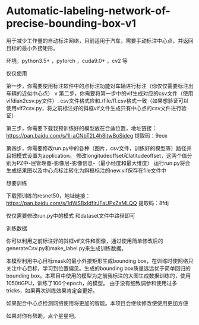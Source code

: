 # Automatic-labeling-network-of-precise-bounding-box-v1


用于减少工作量的自动标注网络，目前适用于汽车，需要手动标注中心点，并返回目标的最小外接矩形。

环境，python3.5+ ，pytorch ，cuda9.0+ ，cv2 等


仅仅使用

第一步，你需要使用标注软件中的点标注功能对车辆进行标注（你仅仅需要标注出车辆的近似中心点）
v
第二步，你需要将第一步中的vif生成对应的csv文件（使用vifdian2csv.py文件）. csv文件格式应和./file/ff.csv格式一致（如果想验证可以使用vif2csv.py，将之前标注好的斜框vif文件生成只有中心点的csv文件进行验证）

第三步，你需要下载我预训练好的模型放在合适位置，地址链接：https://pan.baidu.com/s/1I-aCNbT2L4h8itwBoSideg   提取码：9eox

第四步，你需要修改run.py中的各种（图片，csv文件，训练好的模型等）路径并且把模式设置为application。
修改longitudeoffset和latitudeoffset，这两个值分别为PZ中-层管理器-影像层-影像信息-（最小经度和最大维度）
运行run.py将会生成结果图以及中心点标注转化为斜框标注的new.vif保存在file文件中


想要训练

下载预训练的resnet50，地址链接：https://pan.baidu.com/s/1dWSBxIdfIrJFaUPxZaMLQQ 提取码：8fdj

仅仅需要修改run.py中的模式 和dataset文件中路径即可



训练数据

你可以利用之前标注好的斜框vif文件和图像，通过使用简单修改后的generateCsv.py和make_label.py来生成训练数据。



本模型利用中心目标mask的最小外接矩形生成bounding box，在训练时使网络只关注中心目标，学习到位置偏见。生成的bounding box质量远远优于简单回归的bounding box。本项目中使用的模型为之前我标注的大图生成数据训练的，使用1050tiGPU，训练了100个epoch，的模型。 由于没有细致调参和使用过多tricks，如果再次训练效果肯定会更好。

如果配合中心点检测网络使用将更加的智能。本项目会继续修改使使用更加方便


如果对你有帮助，点个星星吧。
